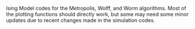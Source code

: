 Ising Model codes for the Metropolis, Wolff, and Worm algorithms.  Most of the plotting functions should directly work, but some may need some minor updates due to recent changes made in the simulation codes.